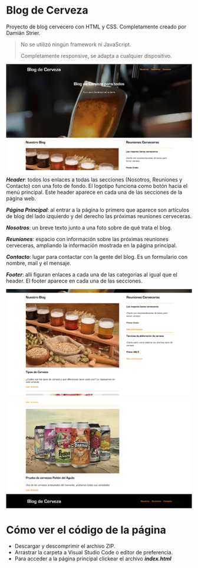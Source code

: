 # Blog de Cerveza
Proyecto de blog cervecero con HTML y CSS. Completamente creado por Damián Strier.

> No se utilizó ningún framework ni JavaScript.
>
> Completamente responsive, se adapta a cualquier dispositivo.

![Página Principal](img/blog-de-cerveza__pag-principal.png)

***Header***: todos los enlaces a todas las secciones (Nosotros, Reuniones y Contacto) con una foto de fondo. El logotipo funciona como botón hacia el menú principal. Este header aparece en cada una de las secciones de la página web.

***Página Principal***: al entrar a la página lo primero que aparece son artículos de blog del lado izquierdo y del derecho las próximas reuniones cerveceras.

***Nosotros***: un breve texto junto a una foto sobre de qué trata el blog.

***Reuniones***: espacio con información sobre las próximas reuniones cerveceras, ampliando la información mostrada en la página principal.

***Contacto***: lugar para contactar con la gente del blog. Es un formulario con nombre, mail y el mensaje.

***Footer***: allí figuran enlaces a cada una de las categorías al igual que el header. El footer aparece en cada una de las secciones.

![Página Principal 2](img/blog-de-cerveza__pag-principal2.png)

![Página Principal 3](img/blog-de-cerveza__pag-principal3.png)

# Cómo ver el código de la página
- Descargar y descomprimir el archivo ZIP.
- Arrastrar la carpeta a Visual Studio Code o editor de preferencia.
- Para acceder a la página principal clickear el archivo ***index.html***
